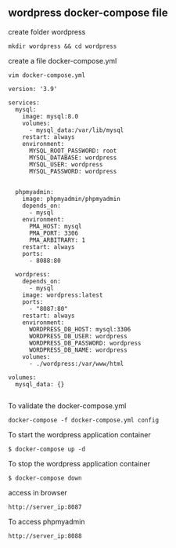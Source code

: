 ## wordpress docker-compose file

create folder wordpress
```
mkdir wordpress && cd wordpress
```
create a file docker-compose.yml
```
vim docker-compose.yml
```
```
version: '3.9'

services:
  mysql:
    image: mysql:8.0
    volumes:
      - mysql_data:/var/lib/mysql
    restart: always
    environment:
      MYSQL_ROOT_PASSWORD: root
      MYSQL_DATABASE: wordpress
      MYSQL_USER: wordpress
      MYSQL_PASSWORD: wordpress
    

  phpmyadmin:
    image: phpmyadmin/phpmyadmin
    depends_on:
      - mysql
    environment:
      PMA_HOST: mysql
      PMA_PORT: 3306
      PMA_ARBITRARY: 1
    restart: always
    ports:
      - 8088:80

  wordpress:
    depends_on:
      - mysql
    image: wordpress:latest
    ports:
      - "8087:80"
    restart: always
    environment:
      WORDPRESS_DB_HOST: mysql:3306
      WORDPRESS_DB_USER: wordpress
      WORDPRESS_DB_PASSWORD: wordpress
      WORDPRESS_DB_NAME: wordpress
    volumes:
      - ./wordpress:/var/www/html

volumes:
  mysql_data: {}


```
To validate the docker-compose.yml
```
docker-compose -f docker-compose.yml config
```

To start the wordpress application container
```
$ docker-compose up -d
```
To stop the wordpress application container
```
$ docker-compose down
```
access in browser
```
http://server_ip:8087
```
To access phpmyadmin
```
http://server_ip:8088
```


